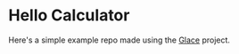 
# Hello Calculator

Here's a simple example repo made using the [Glace](https://github.com/HiiGHoVuTi/Glace) project.
